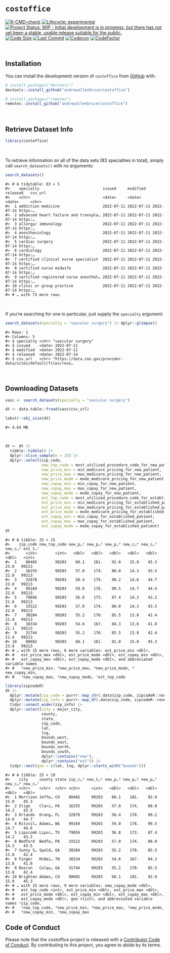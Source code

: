 
<!-- README.md is generated from README.Rmd. Please edit that file -->

# `costoffice`

<!-- badges: start -->

[![R-CMD-check](https://github.com/andrewallenbruce/costoffice/actions/workflows/R-CMD-check.yaml/badge.svg)](https://github.com/andrewallenbruce/costoffice/actions/workflows/R-CMD-check.yaml)
[![Lifecycle:
experimental](https://img.shields.io/badge/lifecycle-experimental-orange.svg)](https://lifecycle.r-lib.org/articles/stages.html#experimental)
[![Project Status: WIP - Initial development is in progress, but there
has not yet been a stable, usable release suitable for the
public.](https://www.repostatus.org/badges/latest/wip.svg)](https://www.repostatus.org/#wip)
[![Code
Size](https://img.shields.io/github/languages/code-size/andrewallenbruce/costoffice.svg)](https://github.com/andrewallenbruce/costoffice)
[![Last
Commit](https://img.shields.io/github/last-commit/andrewallenbruce/costoffice.svg)](https://github.com/andrewallenbruce/costoffice/commits/main)
[![Codecov](https://codecov.io/gh/andrewallenbruce/costoffice/branch/main/graph/badge.svg)](https://codecov.io/gh/andrewallenbruce/costoffice)
[![CodeFactor](https://www.codefactor.io/repository/github/andrewallenbruce/costoffice/badge)](https://www.codefactor.io/repository/github/andrewallenbruce/costoffice)
<!-- badges: end -->

<br>

## Installation

You can install the development version of `costoffice` from
[GitHub](https://github.com/) with:

``` r
# install.packages("devtools")
devtools::install_github("andrewallenbruce/costoffice")
```

``` r
# install.packages("remotes")
remotes::install_github("andrewallenbruce/costoffice")
```

<br>

## Retrieve Dataset Info

``` r
library(costoffice)
```

<br>

To retrieve information on all of the data sets (83 specialties in
total), simply call `search_datasets()` with no arguments:

``` r
search_datasets()
```

    #> # A tidytable: 83 × 5
    #>    specialty                            issued     modified   released   csv_url
    #>    <chr>                                <date>     <date>     <date>     <chr>  
    #>  1 addiction medicine                   2022-07-11 2022-07-11 2022-07-14 https:…
    #>  2 advanced heart failure and transpla… 2022-07-11 2022-07-11 2022-07-14 https:…
    #>  3 allergy/ immunology                  2022-07-11 2022-07-11 2022-07-14 https:…
    #>  4 anesthesiology                       2022-07-11 2022-07-11 2022-07-14 https:…
    #>  5 cardiac surgery                      2022-07-11 2022-07-11 2022-07-14 https:…
    #>  6 cardiology                           2022-07-11 2022-07-11 2022-07-14 https:…
    #>  7 certified clinical nurse specialist  2022-07-11 2022-07-11 2022-07-14 https:…
    #>  8 certified nurse midwife              2022-07-11 2022-07-11 2022-07-14 https:…
    #>  9 certified registered nurse anesthet… 2022-07-11 2022-07-11 2022-07-14 https:…
    #> 10 clinic or group practice             2022-07-11 2022-07-11 2022-07-14 https:…
    #> # … with 73 more rows

<br>

If you’re searching for one in particular, just supply the `specialty`
argument:

``` r
search_datasets(specialty = "vascular surgery") |> dplyr::glimpse()
```

    #> Rows: 1
    #> Columns: 5
    #> $ specialty <chr> "vascular surgery"
    #> $ issued    <date> 2022-07-11
    #> $ modified  <date> 2022-07-11
    #> $ released  <date> 2022-07-14
    #> $ csv_url   <chr> "https://data.cms.gov/provider-data/sites/default/files/reso…

<br>

## Downloading Datasets

``` r
vasc <- search_datasets(specialty = "vascular surgery")

dt <- data.table::fread(vasc$csv_url)

lobstr::obj_size(dt)
```

    #> 4.64 MB

<br>

``` r
dt <- dt |> 
  tibble::tibble() |> 
  dplyr::slice_sample(n = 25) |> 
  dplyr::select(zip_code,
                new_top_code = most_utilized_procedure_code_for_new_patient,
                new_price_min = min_medicare_pricing_for_new_patient,
                new_price_max = max_medicare_pricing_for_new_patient,
                new_price_mode = mode_medicare_pricing_for_new_patient,
                new_copay_min = min_copay_for_new_patient,
                new_copay_max = max_copay_for_new_patient,
                new_copay_mode = mode_copay_for_new_patient,
                est_top_code = most_utilized_procedure_code_for_established_patient,
                est_price_min = min_medicare_pricing_for_established_patient,
                est_price_max = max_medicare_pricing_for_established_patient,
                est_price_mode = mode_medicare_pricing_for_established_patient,
                est_copay_min = min_copay_for_established_patient,
                est_copay_max = max_copay_for_established_patient,
                est_copay_mode = mode_copay_for_established_patient)
dt
```

    #> # A tibble: 25 × 15
    #>    zip_code new_top_code new_p…¹ new_p…² new_p…³ new_c…⁴ new_c…⁵ new_c…⁶ est_t…⁷
    #>       <int>        <int>   <dbl>   <dbl>   <dbl>   <dbl>   <dbl>   <dbl>   <int>
    #>  1    80465        99203    60.1    181.    92.0    15.0    45.3    23.0   99213
    #>  2    16255        99203    57.0    174.    88.0    14.3    43.5    22.0   99213
    #>  3    32878        99203    58.4    179.    90.2    14.6    44.7    22.6   99213
    #>  4    99169        99203    59.0    178.    90.5    14.7    44.6    22.6   99213
    #>  5    79056        99203    56.8    173.    87.4    14.2    43.2    21.8   99213
    #>  6    15522        99203    57.0    174.    88.0    14.3    43.5    22.0   99213
    #>  7    30284        99203    55.2    170.    85.5    13.8    42.4    21.4   99213
    #>  8    38334        99203    54.6    167.    84.3    13.6    41.8    21.1   99213
    #>  9    31744        99203    55.2    170.    85.5    13.8    42.4    21.4   99213
    #> 10    80602        99203    60.1    181.    92.0    15.0    45.3    23.0   99213
    #> # … with 15 more rows, 6 more variables: est_price_min <dbl>,
    #> #   est_price_max <dbl>, est_price_mode <dbl>, est_copay_min <dbl>,
    #> #   est_copay_max <dbl>, est_copay_mode <dbl>, and abbreviated variable names
    #> #   ¹​new_price_min, ²​new_price_max, ³​new_price_mode, ⁴​new_copay_min,
    #> #   ⁵​new_copay_max, ⁶​new_copay_mode, ⁷​est_top_code

``` r
library(zipcodeR)
dt |> 
  dplyr::mutate(zip_code = purrr::map_chr(.data$zip_code, zipcodeR::normalize_zip)) |>  
  dplyr::mutate(zip_info = purrr::map_df(.data$zip_code, zipcodeR::reverse_zipcode), .after = zip_code) |>
  tidyr::unnest_wider(zip_info) |> 
  dplyr::select(city = major_city, 
                county, 
                state,
                zip_code,
                lat,
                lng,
                bounds_west,
                bounds_east,
                bounds_north,
                bounds_south,
                dplyr::contains("new"),
                dplyr::contains("est")) |> 
  tidyr::nest(geo = c(lat, lng, dplyr::starts_with("bounds")))
```

    #> # A tibble: 25 × 19
    #>    city     county state zip_c…¹ new_t…² new_p…³ new_p…⁴ new_p…⁵ new_c…⁶ new_c…⁷
    #>    <chr>    <chr>  <chr> <chr>     <int>   <dbl>   <dbl>   <dbl>   <dbl>   <dbl>
    #>  1 Morrison Jeffe… CO    80465     99203    60.1    181.    92.0    15.0    45.3
    #>  2 Sligo    Clari… PA    16255     99203    57.0    174.    88.0    14.3    43.5
    #>  3 Orlando  Orang… FL    32878     99203    58.4    179.    90.2    14.6    44.7
    #>  4 Ritzvil… Adams… WA    99169     99203    59.0    178.    90.5    14.7    44.6
    #>  5 Lipscomb Lipsc… TX    79056     99203    56.8    173.    87.4    14.2    43.2
    #>  6 Bedford  Bedfo… PA    15522     99203    57.0    174.    88.0    14.3    43.5
    #>  7 Sunny S… Spald… GA    30284     99203    55.2    170.    85.5    13.8    42.4
    #>  8 Finger   McNai… TN    38334     99203    54.6    167.    84.3    13.6    41.8
    #>  9 Doerun   Colqu… GA    31744     99203    55.2    170.    85.5    13.8    42.4
    #> 10 Brighton Adams… CO    80602     99203    60.1    181.    92.0    15.0    45.3
    #> # … with 15 more rows, 9 more variables: new_copay_mode <dbl>,
    #> #   est_top_code <int>, est_price_min <dbl>, est_price_max <dbl>,
    #> #   est_price_mode <dbl>, est_copay_min <dbl>, est_copay_max <dbl>,
    #> #   est_copay_mode <dbl>, geo <list>, and abbreviated variable names ¹​zip_code,
    #> #   ²​new_top_code, ³​new_price_min, ⁴​new_price_max, ⁵​new_price_mode,
    #> #   ⁶​new_copay_min, ⁷​new_copay_max

## Code of Conduct

Please note that the costoffice project is released with a [Contributor
Code of
Conduct](https://andrewallenbruce.github.io/costoffice/CODE_OF_CONDUCT.html).
By contributing to this project, you agree to abide by its terms.
